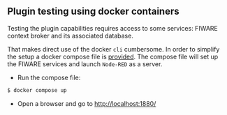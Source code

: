 ## Plugin testing using docker containers

Testing the plugin capabilities requires access to some services: FIWARE context broker and its associated database.

That makes direct use of the docker `cli` cumbersome. In order to simplify the setup a docker compose file is
[provided](./compose.yaml). The compose file will set up the FIWARE services and launch `Node-RED` as a server.

- Run the compose file:

```bash
$ docker compose up
```

- Open a browser and go to [http://localhost:1880/](http://localhost:1880/)
